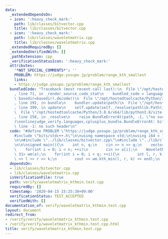 ```yaml
---
data:
  _extendedDependsOn:
  - icon: ':heavy_check_mark:'
    path: lib/classes/bitvector.cpp
    title: lib/classes/bitvector.cpp
  - icon: ':heavy_check_mark:'
    path: lib/classes/waveletmatrix.cpp
    title: lib/classes/waveletmatrix.cpp
  _extendedRequiredBy: []
  _extendedVerifiedWith: []
  _pathExtension: cpp
  _verificationStatusIcon: ':heavy_check_mark:'
  attributes:
    '*NOT_SPECIAL_COMMENTS*': ''
    PROBLEM: https://judge.yosupo.jp/problem/range_kth_smallest
    links:
    - https://judge.yosupo.jp/problem/range_kth_smallest
  bundledCode: "Traceback (most recent call last):\n  File \"/opt/hostedtoolcache/Python/3.8.6/x64/lib/python3.8/site-packages/onlinejudge_verify/documentation/build.py\"\
    , line 71, in _render_source_code_stat\n    bundled_code = language.bundle(stat.path,\
    \ basedir=basedir).decode()\n  File \"/opt/hostedtoolcache/Python/3.8.6/x64/lib/python3.8/site-packages/onlinejudge_verify/languages/cplusplus.py\"\
    , line 191, in bundle\n    bundler.update(path)\n  File \"/opt/hostedtoolcache/Python/3.8.6/x64/lib/python3.8/site-packages/onlinejudge_verify/languages/cplusplus_bundle.py\"\
    , line 399, in update\n    self.update(self._resolve(pathlib.Path(included), included_from=path))\n\
    \  File \"/opt/hostedtoolcache/Python/3.8.6/x64/lib/python3.8/site-packages/onlinejudge_verify/languages/cplusplus_bundle.py\"\
    , line 258, in _resolve\n    raise BundleErrorAt(path, -1, \"no such header\"\
    )\nonlinejudge_verify.languages.cplusplus_bundle.BundleErrorAt: bits/stdc++.h:\
    \ line -1: no such header\n"
  code: "#define PROBLEM \"https://judge.yosupo.jp/problem/range_kth_smallest\"\n\
    #include \"bits/stdc++.h\"\n\nusing namespace std;\n\nusing i64 = long long;\n\
    \n\n#include \"../lib/classes/bitvector.cpp\"\n#include \"../lib/classes/waveletmatrix.cpp\"\
    \n\n\nsigned main(){\n    int n, q;\n    cin >> n >> q;\n    vector<int> a(n);\n\
    \    for(int i = 0; i < n; ++i)\n        cin >> a[i];\n    WaveletMatrix<int,\
    \ 31> wm(a);\n    for(int i = 0; i < q; ++i){\n        int l, r, k;\n        cin\
    \ >> l >> r >> k;\n        cout << wm.kth_min(l, r, k) << endl;\n    }\n}\n\n"
  dependsOn:
  - lib/classes/bitvector.cpp
  - lib/classes/waveletmatrix.cpp
  isVerificationFile: true
  path: verify/waveletmatrix_kthmin.test.cpp
  requiredBy: []
  timestamp: '2020-04-15 15:25:38+09:00'
  verificationStatus: TEST_ACCEPTED
  verifiedWith: []
documentation_of: verify/waveletmatrix_kthmin.test.cpp
layout: document
redirect_from:
- /verify/verify/waveletmatrix_kthmin.test.cpp
- /verify/verify/waveletmatrix_kthmin.test.cpp.html
title: verify/waveletmatrix_kthmin.test.cpp
---
```

